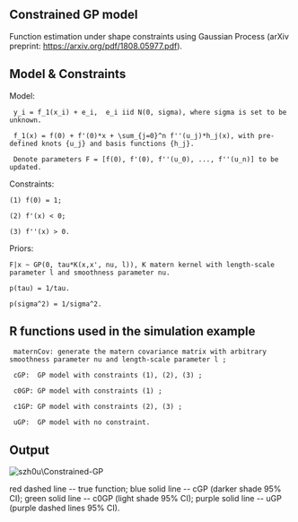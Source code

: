## Constrained GP model
Function estimation under shape constraints using Gaussian Process (arXiv preprint: https://arxiv.org/pdf/1808.05977.pdf).

## Model & Constraints

Model: 

     y_i = f_1(x_i) + e_i,  e_i iid N(0, sigma), where sigma is set to be unknown.
     
     f_1(x) = f(0) + f'(0)*x + \sum_{j=0}^n f''(u_j)*h_j(x), with pre-defined knots {u_j} and basis functions {h_j}.
     
     Denote parameters F = [f(0), f'(0), f''(u_0), ..., f''(u_n)] to be updated.

Constraints: 

    (1) f(0) = 1;

    (2) f'(x) < 0;
             
    (3) f''(x) > 0.
             
Priors: 

    F|x ~ GP(0, tau*K(x,x', nu, l)), K matern kernel with length-scale parameter l and smoothness parameter nu.

    p(tau) = 1/tau.
   
    p(sigma^2) = 1/sigma^2.
   
   
## R functions used in the simulation example 

     maternCov: generate the matern covariance matrix with arbitrary smoothness parameter nu and length-scale parameter l ; 

     cGP:  GP model with constraints (1), (2), (3) ;
     
     c0GP: GP model with constraints (1) ;
     
     c1GP: GP model with constraints (2), (3) ;
     
     uGP:  GP model with no constraint.
     

## Output

![szh0u\Constrained-GP](simu_plot.png)

red dashed line -- true function; 
blue solid line -- cGP (darker shade 95% CI);
green solid line -- c0GP (light shade 95% CI);
purple solid line -- uGP (purple dashed lines 95% CI).



